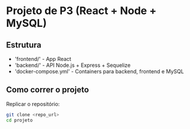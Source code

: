 # Projeto de P3 (React + Node + MySQL)

## Estrutura

- 'frontend/' - App React
- 'backend/' - API Node.js + Express + Sequelize
- 'docker-compose.yml' - Containers para backend, frontend e MySQL

## Como correr o projeto

Replicar o repositório:

```bash
git clone <repo_url>
cd projeto
